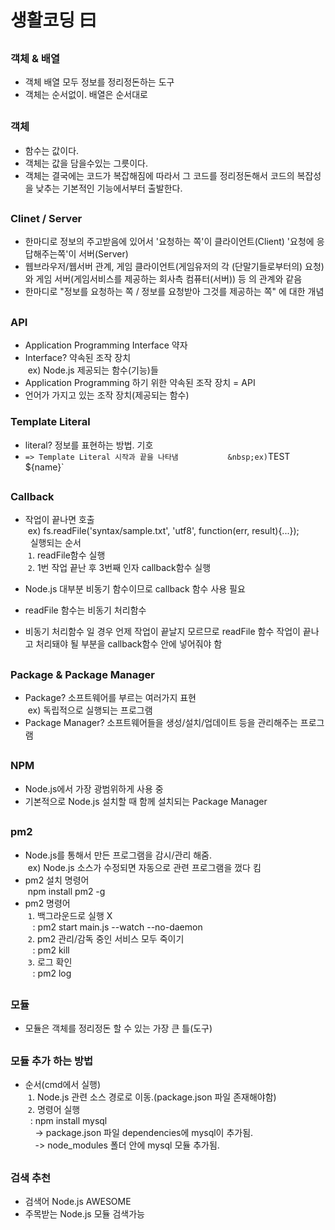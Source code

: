 # 생활코딩 曰

## 
### 객체 & 배열
- 객체 배열 모두 정보를 정리정돈하는 도구
- 객체는 순서없이. 배열은 순서대로

##
### 객체
- 함수는 값이다.
- 객체는 값을 담을수있는 그릇이다. 
- 객체는 결국에는 코드가 복잡해짐에 따라서 그 코드를 정리정돈해서 코드의 복잡성을 낮추는 기본적인 기능에서부터 출발한다.

##
### Clinet / Server
- 한마디로 정보의 주고받음에 있어서 '요청하는 쪽'이 클라이언트(Client) '요청에 응답해주는쪽'이 서버(Server)
- 웹브라우저/웹서버 관계, 게임 클라이언트(게임유저의 각 (단말기들로부터의) 요청)와 게임 서버(게임서비스를 제공하는 회사측 컴퓨터(서버)) 등 의 관계와 같음
- 한마디로 "정보를 요청하는 쪽 / 정보를 요청받아 그것를 제공하는 쪽" 에 대한 개념

##
### API
- Application Programming Interface 약자     
- Interface? 약속된 조작 장치     
&nbsp;ex) Node.js 제공되는 함수(기능)들
- Application Programming 하기 위한 약속된 조작 장치 = API
- 언어가 가지고 있는 조작 장치(제공되는 함수)


### Template Literal
- literal? 정보를 표현하는 방법. 기호      
- ` => Template Literal 시작과 끝을 나타냄          
&nbsp;ex) `TEST ${name}`

##
### Callback
- 작업이 끝나면 호출    
&nbsp;ex) fs.readFile('syntax/sample.txt', 'utf8', function(err, result){...});    
&nbsp; 실행되는 순서    
&nbsp;`1`. readFile함수 실행    
&nbsp;`2`. 1번 작업 끝난 후 3번째 인자 callback함수 실행    

- Node.js 대부분 비동기 함수이므로 callback 함수 사용 필요        
- readFile 함수는 비동기 처리함수     
- 비동기 처리함수 일 경우 언제 작업이 끝날지 모르므로 readFile 함수 작업이 끝나고 처리돼야 될 부분을 callback함수 안에 넣어줘야 함



##
### Package & Package Manager
- Package? 소프트웨어를 부르는 여러가지 표현    
&nbsp;ex) 독립적으로 실행되는 프로그램 
- Package Manager? 소프트웨어들을 생성/설치/업데이트 등을 관리해주는 프로그램

##
### NPM
- Node.js에서 가장 광범위하게 사용 중
- 기본적으로 Node.js 설치할 때 함께 설치되는 Package Manager

##
### pm2
- Node.js를 통해서 만든 프로그램을 감시/관리 해줌.    
&nbsp;ex) Node.js 소스가 수정되면 자동으로 관련 프로그램을 껐다 킴
- pm2 설치 명령어    
&nbsp;npm install pm2 -g
- pm2 명령어    
&nbsp;`1`. 백그라운드로 실행 X    
&nbsp;&nbsp;&nbsp;: pm2 start main.js --watch --no-daemon    
&nbsp;`2`. pm2 관리/감독 중인 서비스 모두 죽이기    
&nbsp;&nbsp;&nbsp;: pm2 kill    
&nbsp;`3`. 로그 확인    
&nbsp;&nbsp;&nbsp;: pm2 log    

##
### 모듈
- 모듈은 객체를 정리정돈 할 수 있는 가장 큰 틀(도구)

##
### 모듈 추가 하는 방법
- 순서(cmd에서 실행)    
&nbsp;`1`. Node.js 관련 소스 경로로 이동.(package.json 파일 존재해야함)    
&nbsp;`2`. 명령어 실행         
&nbsp;&nbsp;: npm install mysql     
&nbsp;&nbsp;&nbsp;&nbsp;-> package.json 파일 dependencies에 mysql이 추가됨.    
&nbsp;&nbsp;&nbsp;&nbsp;-> node_modules 폴더 안에 mysql 모듈 추가됨.    

##
### 검색 추천
- 검색어 Node.js AWESOME
- 주목받는 Node.js 모듈 검색가능
